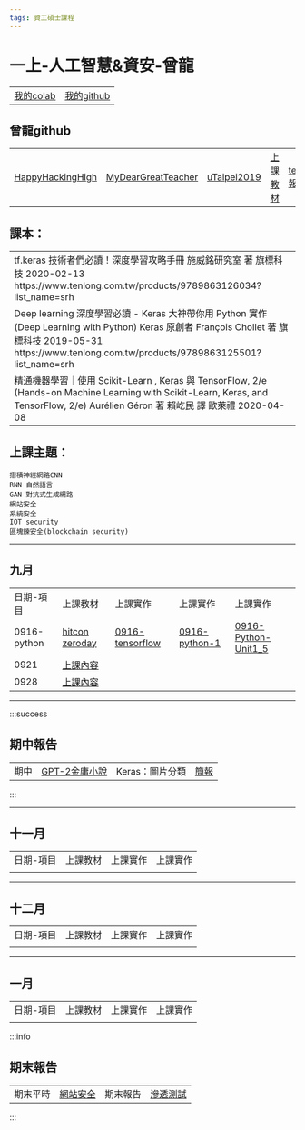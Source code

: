 ```yaml
---
tags: 資工碩士課程
---
```

# 一上-人工智慧&資安-曾龍

<table>
    <tr>
        <td><a href="https://drive.google.com/drive/u/1/folders/1Ha8ZCcSur4HHxNS9fTE_t8AD7HBWKML6">我的colab</a></td>
        <td><a href="https://github.com/z8899852/DL">我的github</a></td>
    </tr>
</table>

## 曾龍github

<table>
    <tr>
        <td><a href="https://github.com/HappyHackingHigh">HappyHackingHigh</a></td>
        <td><a href="https://github.com/MyDearGreatTeacher">MyDearGreatTeacher</a></td>
        <td><a href="https://github.com/MyDearGreatTeacher/uTaipei2019">uTaipei2019</a></td>
        <td><a href="https://github.com/MyDearGreatTeacher/AI_and_security">上課教材</a></td>
        <td><a href="https://www.tensorflow.org/tutorials/?hl=zh-tw">tensorflow報告</a></td>
    </tr>
</table>

課本：
---
<table>
    <tr>
        <td>tf.keras 技術者們必讀！深度學習攻略手冊
施威銘研究室 著
旗標科技 2020-02-13
https://www.tenlong.com.tw/products/9789863126034?list_name=srh</td>
    </tr>
    <tr>
        <td>Deep learning 深度學習必讀 - Keras 大神帶你用 Python 實作 (Deep Learning with Python)
Keras 原創者 François Chollet 著
旗標科技
2019-05-31
https://www.tenlong.com.tw/products/9789863125501?list_name=srh</td>
    </tr>
    <tr>
        <td>精通機器學習｜使用 Scikit-Learn , Keras 與 TensorFlow, 2/e (Hands-on Machine Learning with Scikit-Learn, Keras, and TensorFlow, 2/e)
Aurélien Géron 著 賴屹民 譯
歐萊禮
2020-04-08</td>
    </tr>
</table>

上課主題：
---
	摺積神經網路CNN
	RNN 自然語言
	GAN 對抗式生成網路
	網站安全
	系統安全
	IOT security
	區塊鍊安全(blockchain security)

---
## 九月

<table>
<tr>
<td>日期-項目</td>
<td>上課教材</td>
<td>上課實作</td>
<td>上課實作</td>
<td>上課實作</td>


</tr>

<tr>
    <td>0916-python</td>
    <td><a href="https://zeroday.hitcon.org/">hitcon zeroday</a></td>
    <td><a href="https://github.com/z8899852/AI-IS/blob/master/0916_tensorflow.ipynb">0916-tensorflow</a></td>
    <td><a href="">0916-python-1</a></td>
    <td><a href="https://github.com/z8899852/DL/blob/master/0305_Python_Unit1_5.ipynb"
>0916-Python-Unit1_5</a></td>
</tr>
<tr>
    <td>0921</td>
    <td><a href="https://github.com/MyDearGreatTeacher/AI_and_security_2020/blob/master/20200921.md">上課內容</a></td>
</tr>
<tr>
    <td>0928</td>
    <td><a href="https://github.com/MyDearGreatTeacher/AI_and_security_2020/blob/master/20200928_tensorflow_js.md">上課內容</a></td>
</tr>
</table>

---
:::success
## 期中報告
<table>
<tr>
    <td>期中</td>
    <td><a href="https://github.com/z8899852/AI-IS/tree/master/exam-1">GPT-2金庸小說</a></td>
    <td>Keras：圖片分類</td>
<td><a href="https://github.com/z8899852/AI-IS/blob/master/exam-1/1_Keras_image.pptx">簡報</a></td>
</tr>
</table>
:::

---
## 十一月

<table>
<tr>
<td>日期-項目</td>
<td>上課教材</td>
<td>上課實作</td>
<td>上課實作</td>

</tr>

<tr>
    <td></td>
    <td><a href=""></a></td>
    <td><a href=""></a></td>
    <td><a href=""></a></td>
</tr>
</table>

---
## 十二月

<table>
<tr>
<td>日期-項目</td>
<td>上課教材</td>
<td>上課實作</td>
<td>上課實作</td>

</tr>

<tr>
    <td></td>
    <td><a href=""></a></td>
    <td><a href=""></a></td>
    <td><a href=""></a></td>
</tr>
</table>

---
## 一月

<table>
<tr>
<td>日期-項目</td>
<td>上課教材</td>
<td>上課實作</td>
<td>上課實作</td>

</tr>

<tr>
    <td></td>
    <td><a href=""></a></td>
    <td><a href=""></a></td>
    <td><a href=""></a></td>
</tr>
</table>

:::info
## 期末報告
<table>
<tr>
    <td>期末平時</td>
    <td><a href="">網站安全</a></td>
    <td>期末報告</td>
    <td><a href="">滲透測試</a></td>
</tr>
</table>
:::
